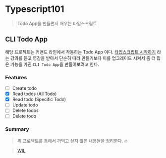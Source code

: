 # Typescript101

> Todo App을 만들면서 배우는 타입스크립트

## CLI Todo App

해당 프로젝트는 커맨드 라인에서 작동하는 Todo App 이다. [타입스크립트 시작하기](https://www.inflearn.com/course/%ED%83%80%EC%9E%85%EC%8A%A4%ED%81%AC%EB%A6%BD%ED%8A%B8-%EC%8B%9C%EC%9E%91%ED%95%98%EA%B8%B0) 라는 강의를 듣고 영감을 받아서 단순히 따라 만들기보다 이를 업그레이드 시켜서 좀 더 많은 기능을 가진 `CLI Todo App`을 만들어보려고 한다.

### Features

- [ ] Create todo
- [x] Read todos (All Todo)
- [x] Read todo (Specific Todo)
- [ ] Update todo
- [ ] Delete todos
- [ ] Delete todo

### Summary

> 위 프로젝트를 통해서 까먹고 싶지 않은 내용들을 정리한다. 🔥

> [WIL](cli-todo/wil.md)
